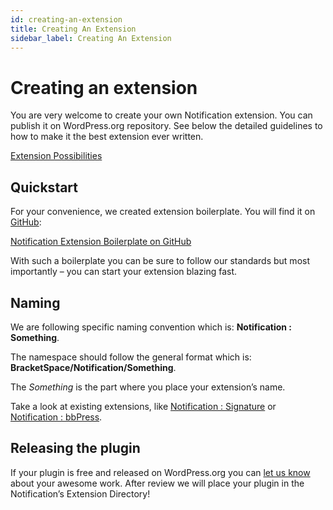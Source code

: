 ```yaml
---
id: creating-an-extension
title: Creating An Extension
sidebar_label: Creating An Extension
---
```


# Creating an extension

You are very welcome to create your own Notification extension. You can publish it on WordPress.org repository. See below the detailed guidelines to how to make it the best extension ever written.

[Extension Possibilities](./extension-possibilities)

## Quickstart

For your convenience, we created extension boilerplate. You will find it on [GitHub](https://github.com/BracketSpace/Notification-Extension-Boilerplate):

[Notification Extension Boilerplate on GitHub](https://github.com/BracketSpace/Notification-Extension-Boilerplate)

With such a boilerplate you can be sure to follow our standards but most importantly – you can start your extension blazing fast.

## Naming

We are following specific naming convention which is: **Notification : Something**.

The namespace should follow the general format which is: **BracketSpace/Notification/Something**.

The _Something_ is the part where you place your extension’s name.

Take a look at existing extensions, like [Notification : Signature](https://wordpress.org/plugins/signature-notification/) or [Notification : bbPress](https://wordpress.org/plugins/notification-bbpress/).

## Releasing the plugin

If your plugin is free and released on WordPress.org you can [let us know](https://bracketspace.com/contact/) about your awesome work. After review we will place your plugin in the Notification’s Extension Directory!

